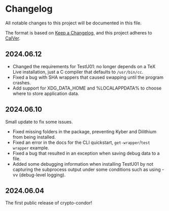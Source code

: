 # Changelog

All notable changes to this project will be documented in this file.

The format is based on [Keep a Changelog](https://keepachangelog.com/en/1.0.0/),
and this project adheres to [CalVer](https://calver.org/).

## 2024.06.12

- Changed the requirements for TestU01: no longer depends on a TeX Live
  installation, just a C compiler that defaults to `/usr/bin/cc`.
- Fixed a bug with SHA wrappers that caused swapping until the program crashes.
- Add support for XDG_DATA_HOME and %LOCALAPPDATA% to choose where to store
  application data.

## 2024.06.10

Small update to fix some issues.

- Fixed missing folders in the package, preventing Kyber and Dilithium from
  being installed.
- Fixed an error in the docs for the CLI quickstart, `get-wrapper`/`test
  wrapper` example.
- Fixed a bug that resulted in an exception when saving debug data to a file.
- Added some debugging information when installing TestU01 by not capturing the
  subprocess output under some conditions such as using -vv (debug-level
  logging).

## 2024.06.04

The first public release of crypto-condor!

